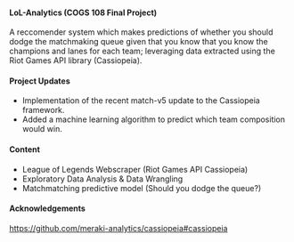 #### LoL-Analytics (COGS 108 Final Project) ####
A reccomender system which makes predictions of whether you should dodge the matchmaking queue given that you know that you know the champions and lanes for each team; leveraging data extracted using the Riot Games API library (Cassiopeia). 

#### Project Updates ####
- Implementation of the recent match-v5 update to the Cassiopeia framework.
- Added a machine learning algorithm to predict which team composition would win.

#### Content ####
- League of Legends Webscraper (Riot Games API Cassiopeia)
- Exploratory Data Analysis & Data Wrangling
- Matchmatching predictive model (Should you dodge the queue?)

#### Acknowledgements ####
https://github.com/meraki-analytics/cassiopeia#cassiopeia
